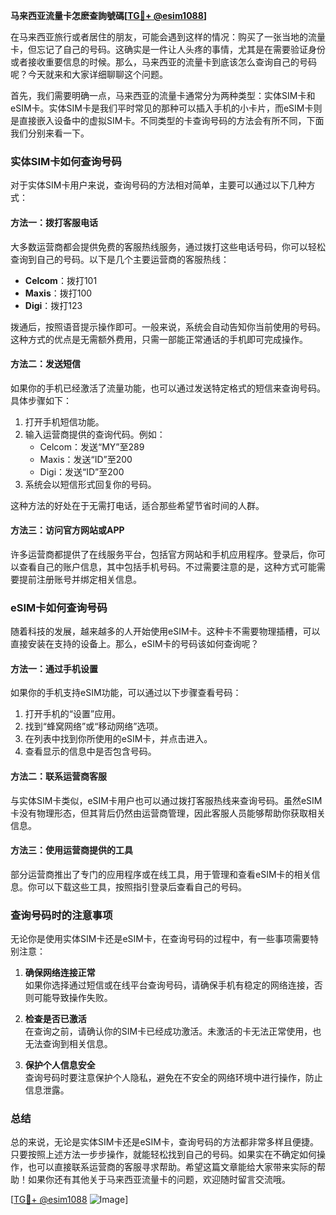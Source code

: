 **马来西亚流量卡怎麽查詢號碼[[TG💪+ @esim1088](https://t.me/s/esim1088)]**

在马来西亚旅行或者居住的朋友，可能会遇到这样的情况：购买了一张当地的流量卡，但忘记了自己的号码。这确实是一件让人头疼的事情，尤其是在需要验证身份或者接收重要信息的时候。那么，马来西亚的流量卡到底该怎么查询自己的号码呢？今天就来和大家详细聊聊这个问题。

首先，我们需要明确一点，马来西亚的流量卡通常分为两种类型：实体SIM卡和eSIM卡。实体SIM卡是我们平时常见的那种可以插入手机的小卡片，而eSIM卡则是直接嵌入设备中的虚拟SIM卡。不同类型的卡查询号码的方法会有所不同，下面我们分别来看一下。

### 实体SIM卡如何查询号码

对于实体SIM卡用户来说，查询号码的方法相对简单，主要可以通过以下几种方式：

#### 方法一：拨打客服电话
大多数运营商都会提供免费的客服热线服务，通过拨打这些电话号码，你可以轻松查询到自己的号码。以下是几个主要运营商的客服热线：
- **Celcom**：拨打101
- **Maxis**：拨打100
- **Digi**：拨打123

拨通后，按照语音提示操作即可。一般来说，系统会自动告知你当前使用的号码。这种方式的优点是无需额外费用，只需一部能正常通话的手机即可完成操作。

#### 方法二：发送短信
如果你的手机已经激活了流量功能，也可以通过发送特定格式的短信来查询号码。具体步骤如下：
1. 打开手机短信功能。
2. 输入运营商提供的查询代码。例如：
   - Celcom：发送“MY”至289
   - Maxis：发送“ID”至200
   - Digi：发送“ID”至200
3. 系统会以短信形式回复你的号码。

这种方法的好处在于无需打电话，适合那些希望节省时间的人群。

#### 方法三：访问官方网站或APP
许多运营商都提供了在线服务平台，包括官方网站和手机应用程序。登录后，你可以查看自己的账户信息，其中包括手机号码。不过需要注意的是，这种方式可能需要提前注册账号并绑定相关信息。

### eSIM卡如何查询号码

随着科技的发展，越来越多的人开始使用eSIM卡。这种卡不需要物理插槽，可以直接安装在支持的设备上。那么，eSIM卡的号码该如何查询呢？

#### 方法一：通过手机设置
如果你的手机支持eSIM功能，可以通过以下步骤查看号码：
1. 打开手机的“设置”应用。
2. 找到“蜂窝网络”或“移动网络”选项。
3. 在列表中找到你所使用的eSIM卡，并点击进入。
4. 查看显示的信息中是否包含号码。

#### 方法二：联系运营商客服
与实体SIM卡类似，eSIM卡用户也可以通过拨打客服热线来查询号码。虽然eSIM卡没有物理形态，但其背后仍然由运营商管理，因此客服人员能够帮助你获取相关信息。

#### 方法三：使用运营商提供的工具
部分运营商推出了专门的应用程序或在线工具，用于管理和查看eSIM卡的相关信息。你可以下载这些工具，按照指引登录后查看自己的号码。

### 查询号码时的注意事项

无论你是使用实体SIM卡还是eSIM卡，在查询号码的过程中，有一些事项需要特别注意：

1. **确保网络连接正常**  
   如果你选择通过短信或在线平台查询号码，请确保手机有稳定的网络连接，否则可能导致操作失败。

2. **检查是否已激活**  
   在查询之前，请确认你的SIM卡已经成功激活。未激活的卡无法正常使用，也无法查询到相关信息。

3. **保护个人信息安全**  
   查询号码时要注意保护个人隐私，避免在不安全的网络环境中进行操作，防止信息泄露。

### 总结

总的来说，无论是实体SIM卡还是eSIM卡，查询号码的方法都非常多样且便捷。只要按照上述方法一步步操作，就能轻松找到自己的号码。如果实在不确定如何操作，也可以直接联系运营商的客服寻求帮助。希望这篇文章能给大家带来实际的帮助！如果你还有其他关于马来西亚流量卡的问题，欢迎随时留言交流哦。

[[TG💪+ @esim1088](https://t.me/s/esim1088) ![Image](https://i.postimg.cc/4NQfJmqS/Snipaste-2025-05-13-00-14-12.png)]